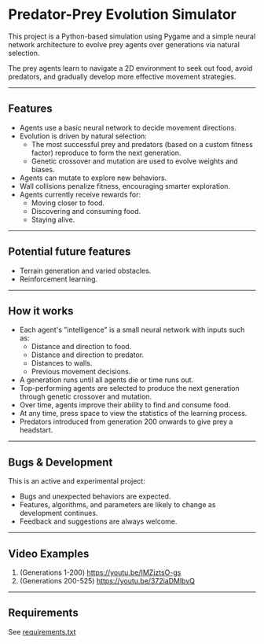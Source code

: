 # Predator-Prey Evolution Simulator


This project is a Python-based simulation using Pygame and a simple neural network architecture to evolve prey agents over generations via natural selection.

The prey agents learn to navigate a 2D environment to seek out food, avoid predators, and gradually develop more effective movement strategies.

---

## Features

- Agents use a basic neural network to decide movement directions.
- Evolution is driven by natural selection:
  - The most successful prey and predators (based on a custom fitness factor) reproduce to form the next generation.
  - Genetic crossover and mutation are used to evolve weights and biases.
- Agents can mutate to explore new behaviors.
- Wall collisions penalize fitness, encouraging smarter exploration.
- Agents currently receive rewards for:
  - Moving closer to food.
  - Discovering and consuming food.
  - Staying alive.

---

## Potential future features

- Terrain generation and varied obstacles.
- Reinforcement learning.

---

## How it works

- Each agent's "intelligence" is a small neural network with inputs such as:
  - Distance and direction to food.
  - Distance and direction to predator.
  - Distances to walls.
  - Previous movement decisions.
- A generation runs until all agents die or time runs out.
- Top-performing agents are selected to produce the next generation through genetic crossover and mutation.
- Over time, agents improve their ability to find and consume food.
- At any time, press space to view the statistics of the learning process.
- Predators introduced from generation 200 onwards to give prey a headstart.

---

## Bugs & Development

This is an active and experimental project:

- Bugs and unexpected behaviors are expected.
- Features, algorithms, and parameters are likely to change as development continues.
- Feedback and suggestions are always welcome.

---

## Video Examples
1) (Generations 1-200) https://youtu.be/IMZjztsO-gs
2) (Generations 200-525) https://youtu.be/372iaDMlbvQ

---

## Requirements
See [requirements.txt](requirements.txt)

